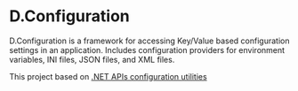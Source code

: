 # D.Configuration
D.Configuration is a framework for accessing Key/Value based configuration settings in an application. 
Includes configuration providers for environment variables, INI files, JSON files, and XML files.

This project based on [.NET APIs configuration utilities](https://github.com/aspnet/Extensions)
